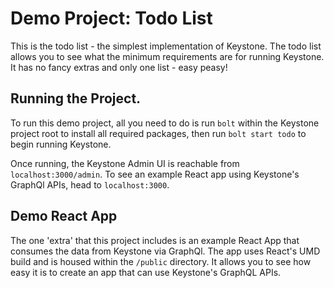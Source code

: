 # Demo Project: Todo List

This is the todo list - the simplest implementation of Keystone. The todo list allows you to see what the minimum requirements are for running Keystone. It has no fancy extras and only one list - easy peasy!

## Running the Project.

To run this demo project, all you need to do is run `bolt` within the Keystone project root to install all required packages, then run `bolt start todo` to begin running Keystone.

Once running, the Keystone Admin UI is reachable from `localhost:3000/admin`. To see an example React app using Keystone's GraphQl APIs, head to `localhost:3000`.

## Demo React App

The one 'extra' that this project includes is an example React App that consumes the data from Keystone via GraphQl. The app uses React's UMD build and is housed within the `/public` directory. It allows you to see how easy it is to create an app that can use Keystone's GraphQL APIs.
